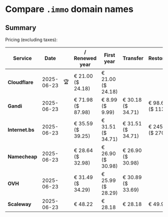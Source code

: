 # Compare `.immo` domain names

## Summary

Pricing (excluding taxes):

| Service | Date |  | / Renewed year | First year | Transfer | Restoration |
|--|--|--|--|--|--|--|
| **Cloudflare** | 2025-06-23 | 🏆 | € 21.00<br>($ 24.18) | € 21.00<br>($ 24.18) |  |  |
| **Gandi** | 2025-06-23 |  | € 71.98<br>($ 87.98) | € 8.99<br>($ 9.99) | € 30.18<br>($ 34.71) | € 98.66<br>($ 113.46) |
| **Internet.bs** | 2025-06-23 |  | € 35.59<br>($ 39.25) | € 31.51<br>($ 34.71) | € 31.51<br>($ 34.71) | € 245.45<br>($ 270.45) |
| **Namecheap** | 2025-06-23 |  | € 28.64<br>($ 32.98) | € 26.90<br>($ 30.98) | € 26.90<br>($ 30.98) |  |
| **OVH** | 2025-06-23 |  | € 31.49<br>($ 34.29) | € 25.99<br>($ 28.29) | € 30.89<br>($ 33.69) |  |
| **Scaleway** | 2025-06-23 |  | € 48.22 | € 28.18 | € 28.18 | € 49.99 |
